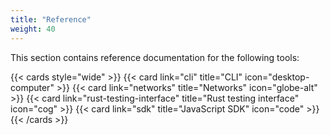 ```yaml
---
title: "Reference"
weight: 40
---
```


This section contains reference documentation for the following tools:

{{< cards style="wide" >}}
  {{< card link="cli" title="CLI" icon="desktop-computer" >}}
  {{< card link="networks" title="Networks" icon="globe-alt" >}}
  {{< card link="rust-testing-interface" title="Rust testing interface" icon="cog" >}}
  {{< card link="sdk" title="JavaScript SDK" icon="code" >}}
{{< /cards >}}

